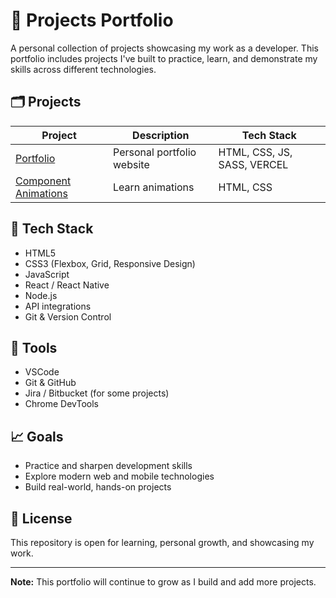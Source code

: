# 🚀 Projects Portfolio

A personal collection of projects showcasing my work as a developer. This portfolio includes projects I've built to practice, learn, and demonstrate my skills across different technologies.

## 🗂️ Projects

| Project | Description | Tech Stack |
|---------|-------------|------------|
| [Portfolio](./portfolio/) | Personal portfolio website | HTML, CSS, JS, SASS, VERCEL |
| [Component Animations](./component-animations/) | Learn animations | HTML, CSS|

## 🔧 Tech Stack

- HTML5
- CSS3 (Flexbox, Grid, Responsive Design)
- JavaScript
- React / React Native
- Node.js
- API integrations
- Git & Version Control

## 🧰 Tools

- VSCode
- Git & GitHub
- Jira / Bitbucket (for some projects)
- Chrome DevTools

## 📈 Goals

- Practice and sharpen development skills
- Explore modern web and mobile technologies
- Build real-world, hands-on projects



## 📄 License

This repository is open for learning, personal growth, and showcasing my work.

---

**Note:** This portfolio will continue to grow as I build and add more projects.

